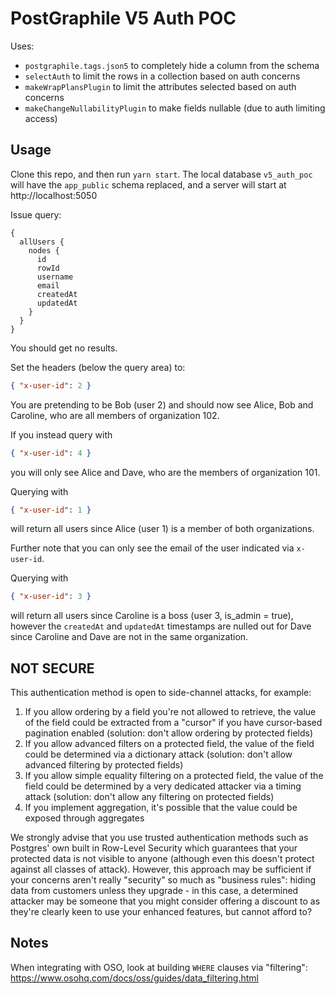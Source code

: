 # PostGraphile V5 Auth POC

Uses:

- `postgraphile.tags.json5` to completely hide a column from the schema
- `selectAuth` to limit the rows in a collection based on auth concerns
- `makeWrapPlansPlugin` to limit the attributes selected based on auth concerns
- `makeChangeNullabilityPlugin` to make fields nullable (due to auth limiting access)

## Usage

Clone this repo, and then run `yarn start`. The local database `v5_auth_poc`
will have the `app_public` schema replaced, and a server will start at
http://localhost:5050

Issue query:

```
{
  allUsers {
    nodes {
      id
      rowId
      username
      email
      createdAt
      updatedAt
    }
  }
}
```

You should get no results.

Set the headers (below the query area) to:

```json
{ "x-user-id": 2 }
```

You are pretending to be Bob (user 2) and should now see Alice, Bob and
Caroline, who are all members of organization 102.

If you instead query with

```json
{ "x-user-id": 4 }
```

you will only see Alice and Dave, who are the members of organization 101.

Querying with

```json
{ "x-user-id": 1 }
```

will return all users since Alice (user 1) is a member of both organizations.

Further note that you can only see the email of the user indicated via `x-user-id`.

Querying with

```json
{ "x-user-id": 3 }
```

will return all users since Caroline is a boss (user 3, is_admin = true),
however the `createdAt` and `updatedAt` timestamps are nulled out for Dave
since Caroline and Dave are not in the same organization.

## NOT SECURE

This authentication method is open to side-channel attacks, for example:

1. If you allow ordering by a field you're not allowed to retrieve, the value
   of the field could be extracted from a "cursor" if you have cursor-based
   pagination enabled (solution: don't allow ordering by protected fields)
2. If you allow advanced filters on a protected field, the value of the field
   could be determined via a dictionary attack (solution: don't allow advanced
   filtering by protected fields)
3. If you allow simple equality filtering on a protected field, the value of
   the field could be determined by a very dedicated attacker via a timing
   attack (solution: don't allow any filtering on protected fields)
4. If you implement aggregation, it's possible that the value could be
   exposed through aggregates

We strongly advise that you use trusted authentication methods such as
Postgres' own built in Row-Level Security which guarantees that your protected
data is not visible to anyone (although even this doesn't protect against all
classes of attack). However, this approach may be sufficient if your concerns
aren't really "security" so much as "business rules": hiding data from
customers unless they upgrade - in this case, a determined attacker may be
someone that you might consider offering a discount to as they're clearly keen
to use your enhanced features, but cannot afford to?

## Notes

When integrating with OSO, look at building `WHERE` clauses via "filtering":
https://www.osohq.com/docs/oss/guides/data_filtering.html
